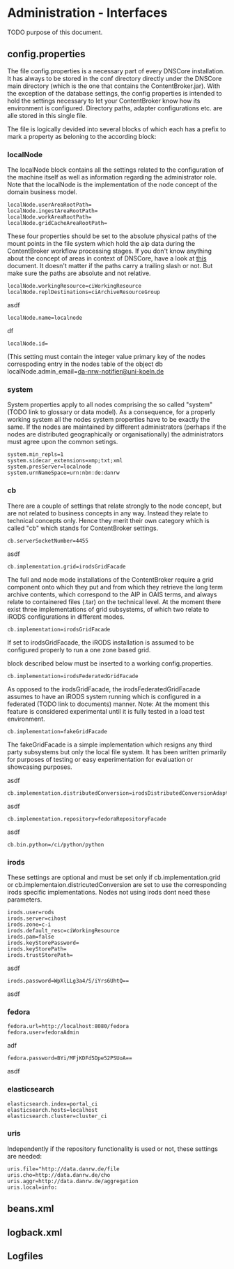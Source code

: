 # Administration - Interfaces 

TODO purpose of this document.

## config.properties

The file config.properties is a necessary part of every DNSCore installation. It has always to be stored
in the conf directory directly under the DNSCore main directory (which is the one that contains the ContentBroker.jar).
With the exception of the database settings, the config properties is intended to hold the settings necessary to
let your ContentBroker know how its environment is configured. Directory paths, adapter configurations etc. are alle stored in this single file.

The file is logically devided into several blocks of which each has a prefix to mark a property as beloning to the
according block:

### localNode

The localNode block contains all the settings related to the configuration of the machine itself as well as information
regarding the administrator role. Note that the localNode is the implementation of the node concept of the domain business model.

    localNode.userAreaRootPath=
    localNode.ingestAreaRootPath=
    localNode.workAreaRootPath=
    localNode.gridCacheAreaRootPath=
    
These four properties should be set to the absolute physical paths of the mount points in the file system which hold
the aip data during the ContentBroker workflow processing stages. If you don't know anything about the concept of areas
in context of DNSCore, have a look at [this](processing_stages.md) document. It doesn't matter if the paths carry a trailing slash or not. But make sure the paths are absolute and not relative.
    
    localNode.workingResource=ciWorkingResource
    localNode.replDestinations=ciArchiveResourceGroup
   
asdf 
    
    localNode.name=localnode

df

    localNode.id= 
    
(This setting must contain the integer value primary key of the nodes correspoding entry in the nodes table of the object db 
    localNode.admin_email=da-nrw-notifier@uni-koeln.de

### system

System properties apply to all nodes comprising the so called "system" (TODO link to glossary or data model). As
a consequence, for a properly working system all the nodes system properties have to be exactly the same. If the
nodes are maintained by different administrators (perhaps if the nodes are distributed geographically or organisationally) the administrators must agree upon the common setings.

    system.min_repls=1
    system.sidecar_extensions=xmp;txt;xml
    system.presServer=localnode
    system.urnNameSpace=urn:nbn:de:danrw

### cb

There are a couple of settings that relate strongly to the node concept, but are not related to business concepts in any way. Instead they relate to technical concepts only. Hence they merit their own category which is called "cb" which stands for ContentBroker settings.

    cb.serverSocketNumber=4455

asdf

    cb.implementation.grid=irodsGridFacade

The full and node mode installations of the ContentBroker require a grid component onto which they put and from which they retrieve the long term archive contents, which correspond to the AIP in OAIS terms, and always relate to containered files (.tar) on the technical level. At the moment there exist three implementations of grid subsystems, of which two relate to iRODS configurations in different modes.

    cb.implementation=irodsGridFacade
    
If set to irodsGridFacade, the iRODS installation is assumed to be configured properly to run a one zone based grid.

block described below must be inserted to a working config.properties. 
    
    cb.implementation=irodsFederatedGridFacade

As opposed to the irodsGridFacade, the irodsFederatedGridFacade assumes to have an iRODS system running which is configured in a federated (TODO link to documents) manner. Note: At the moment this feature is considered experimental until it is fully tested in a load test environment.

    cb.implementation=fakeGridFacade
    
The fakeGridFacade is a simple implementation which resigns any third party subsystems but only the local file system.
It has been written primarily for purposes of testing or easy experimentation for evaluation or showcasing purposes.

asdf


    cb.implementation.distributedConversion=irodsDistributedConversionAdapter

    
asdf
    
    cb.implementation.repository=fedoraRepositoryFacade

asdf

    cb.bin.python=/ci/python/python

### irods

These settings are optional and must be set only if cb.implementation.grid or cb.implementaion.districutedConversion
are set to use the corresponding irods specific implementations. Nodes not using irods dont need these parameters.

    irods.user=rods
    irods.server=cihost
    irods.zone=c-i
    irods.default_resc=ciWorkingResource
    irods.pam=false 
    irods.keyStorePassword=
    irods.keyStorePath=
    irods.trustStorePath=

asdf

    irods.password=WpXlLLg3a4/S/iYrs6UhtQ== 

asdf

### fedora

    fedora.url=http://localhost:8080/fedora
    fedora.user=fedoraAdmin

adf

    fedora.password=BYi/MFjKDFd5Dpe52PSUoA==

asdf

### elasticsearch 

    elasticsearch.index=portal_ci
    elasticsearch.hosts=localhost
    elasticsearch.cluster=cluster_ci

### uris

Independently if the repository functionality is used or not, these settings are needed:

    uris.file="http://data.danrw.de/file
    uris.cho=http://data.danrw.de/cho
    uris.aggr=http://data.danrw.de/aggregation
    uris.local=info:

## beans.xml

## logback.xml

## Logfiles
